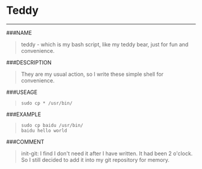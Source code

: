 Teddy
===
---

###NAME
> teddy - which is my bash script, like my teddy bear, just for fun and convenience.

###DESCRIPTION
> They are my usual action, so I write these simple shell for convenience.


###USEAGE
> `sudo cp * /usr/bin/`


###EXAMPLE
> `sudo cp baidu /usr/bin/`<br>
> `baidu hello world`

###COMMENT
> init-git: I find I don't need it after I have written. It had been 2 o'clock.
 So I still decided to add it into my git repository for memory.
